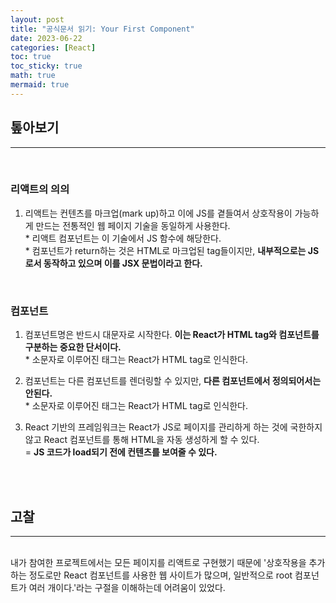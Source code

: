 ```yaml
---
layout: post
title: "공식문서 읽기: Your First Component"
date: 2023-06-22
categories: [React]
toc: true
toc_sticky: true
math: true
mermaid: true
---
```


## 톺아보기

---

<br>

### **리액트의 의의**

1. 리액트는 컨텐츠를 마크업(mark up)하고 이에 JS를 곁들여서 상호작용이 가능하게 만드는 전통적인 웹 페이지 기술을 동일하게 사용한다.  
   \* 리액트 컴포넌트는 이 기술에서 JS 함수에 해당한다.  
   \* 컴포넌트가 return하는 것은 HTML로 마크업된 tag들이지만, **내부적으로는 JS로서 동작하고 있으며 이를 JSX 문법이라고 한다.**

<br>

### **컴포넌트**

1. 컴포넌트명은 반드시 대문자로 시작한다. **이는 React가 HTML tag와 컴포넌트를 구분하는 중요한 단서이다.**  
   \* 소문자로 이루어진 태그는 React가 HTML tag로 인식한다.

2. 컴포넌트는 다른 컴포넌트를 렌더링할 수 있지만, **다른 컴포넌트에서 정의되어서는 안된다.**  
   \* 소문자로 이루어진 태그는 React가 HTML tag로 인식한다.

3. React 기반의 프레임워크는 React가 JS로 페이지를 관리하게 하는 것에 국한하지 않고 React 컴포넌트를 통해 HTML을 자동 생성하게 할 수 있다.  
   = **JS 코드가 load되기 전에 컨텐츠를 보여줄 수 있다.**

<br>
<br>

## 고찰

---

<br>
내가 참여한 프로젝트에서는 모든 페이지를 리액트로 구현했기 때문에 '상호작용을 추가하는 정도로만 React 컴포넌트를 사용한 웹 사이트가 많으며, 일반적으로 root 컴포넌트가 여러 개이다.'라는 구절을 이해하는데 어려움이 있었다.
